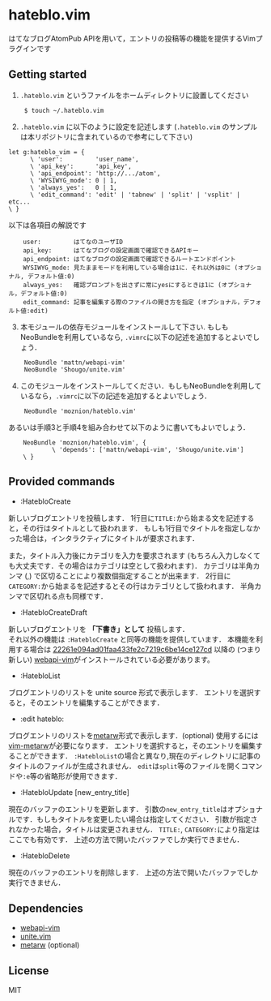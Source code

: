 hateblo.vim
===========

はてなブログAtomPub APIを用いて，エントリの投稿等の機能を提供するVimプラグインです

Getting started
---------------

1. `.hateblo.vim` というファイルをホームディレクトリに設置してください

        $ touch ~/.hateblo.vim

2. `.hateblo.vim` に以下のように設定を記述します (`.hateblo.vim` のサンプルは本リポジトリに含まれているので参考にして下さい)

 ```vim
 let g:hateblo_vim = {
       \ 'user':         'user_name',
       \ 'api_key':      'api_key',
       \ 'api_endpoint': 'http://.../atom',
       \ 'WYSIWYG_mode': 0 | 1,
       \ 'always_yes':   0 | 1,
       \ 'edit_command': 'edit' | 'tabnew' | 'split' | 'vsplit' | etc...
 \ }
 ```

 以下は各項目の解説です

        user:         はてなのユーザID
        api_key:      はてなブログの設定画面で確認できるAPIキー
        api_endpoint: はてなブログの設定画面で確認できるルートエンドポイント
        WYSIWYG_mode: 見たままモードを利用している場合は1に．それ以外は0に (オプショナル, デフォルト値:0)
        always_yes:   確認プロンプトを出さずに常にyesにするときは1に (オプショナル，デフォルト値:0)
        edit_command: 記事を編集する際のファイルの開き方を指定 (オプショナル，デフォルト値:edit)

3. 本モジュールの依存モジュールをインストールして下さい. もしもNeoBundleを利用しているなら, `.vimrc`に以下の記述を追加するとよいでしょう．

        NeoBundle 'mattn/webapi-vim'
        NeoBundle 'Shougo/unite.vim'

4. このモジュールをインストールしてください．もしもNeoBundleを利用しているなら，`.vimrc`に以下の記述を追加するとよいでしょう．

        NeoBundle 'moznion/hateblo.vim'

 あるいは手順3と手順4を組み合わせて以下のように書いてもよいでしょう．

        NeoBundle 'moznion/hateblo.vim', {
                \ 'depends': ['mattn/webapi-vim', 'Shougo/unite.vim']
        \ }

Provided commands
-----------------

- :HatebloCreate

新しいブログエントリを投稿します．
1行目に`TITLE:`から始まる文を記述すると，その行はタイトルとして扱われます．
もしも1行目でタイトルを指定しなかった場合は，インタラクティブにタイトルが要求されます．

また，タイトル入力後にカテゴリを入力を要求されます (もちろん入力しなくても大丈夫です．その場合はカテゴリは空として扱われます)．
カテゴリは半角カンマ (,) で区切ることにより複数個指定することが出来ます．
2行目に`CATEGORY:`から始まるを記述するとその行はカテゴリとして扱われます．
半角カンマで区切れる点も同様です．

- :HatebloCreateDraft

新しいブログエントリを **「下書き」として** 投稿します．  
それ以外の機能は `:HatebloCreate` と同等の機能を提供しています．
本機能を利用する場合は [22261e094ad01faa433fe2c7219c6be14ce127cd](https://github.com/mattn/webapi-vim/commit/22261e094ad01faa433fe2c7219c6be14ce127cd) 以降の (つまり新しい) [webapi-vim](https://github.com/mattn/webapi-vim)がインストールされている必要があります。

- :HatebloList

ブログエントリのリストを unite source 形式で表示します．
エントリを選択すると，そのエントリを編集することができます．

- :edit hateblo:

ブログエントリのリストを[metarw](https://github.com/kana/vim-metarw)形式で表示します．(optional)
使用するには[vim-metarw](https://github.com/kana/vim-metarw)が必要になります．
エントリを選択すると，そのエントリを編集することができます．
`:HatebloList`の場合と異なり,現在のディレクトリに記事のタイトルのファイルが生成されません．
`edit`は`split`等のファイルを開くコマンドや`:e`等の省略形が使用できます．

- :HatebloUpdate [new_entry_title]

現在のバッファのエントリを更新します．
引数の`new_entry_title`はオプショナルです．もしもタイトルを変更したい場合は指定してください．
引数が指定されなかった場合，タイトルは変更されません．
`TITLE:`, `CATEGORY:`により指定はここでも有効です．
上述の方法で開いたバッファでしか実行できません．

- :HatebloDelete

現在のバッファのエントリを削除します．
上述の方法で開いたバッファでしか実行できません．

Dependencies
------------

- [webapi-vim](https://github.com/mattn/webapi-vim)
- [unite.vim](https://github.com/Shougo/unite.vim)
- [metarw](https://github.com/kana/vim-metarw) (optional)

License
-------

MIT
